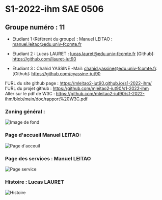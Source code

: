 # S1-2022-ihm SAE 0506
## Groupe numéro : 11
* Etudiant 1 (Référent du groupe) : Manuel LEITAO : manuel.leitao@edu.univ-fcomte.fr  
  
* Etudiant 2 : Lucas LAURET : lucas.lauret@edu.univ-fcomte.fr  [Github]: https://github.com/llauret-iut90
   
* Etudiant 3 : Chahid YASSINE -Mail: chahid.yassine@edu.univ-fcomte.fr.  [Github]: https://github.com/cyassine-iut90  

l'URL du site github page : https://mleitao2-iut90.github.io/s1-2022-ihm/  
l'URL du projet github : https://github.com/mleitao2-iut90/s1-2022-ihm  
Aller sur le pdf de W3C : https://github.com/mleitao2-iut90/s1-2022-ihm/blob/main/doc/rapport%20W3C.pdf

### Zoning général : 
![Image de fond](Images/Zoning.jpg)
### Page d'accueil Manuel LEITAO:
![Page d'acceuil](Images/Menu.png)
### Page des services : Manuel LEITAO
![Page service](Images/Services.png)
### Histoire : Lucas LAURET
![Histoire](Images/Document.png)

